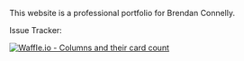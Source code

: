 This website is a professional portfolio for Brendan Connelly.

Issue Tracker:

[![Waffle.io - Columns and their card count](https://badge.waffle.io/brendanconnelly2019/My_website_repo.svg?columns=all)](https://waffle.io/brendanconnelly2019/My_website_repo)
